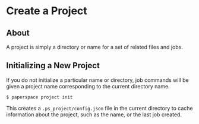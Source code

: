 # Create a Project

## About

A project is simply a directory or name for a set of related files and jobs. 

## Initializing a New Project

If you do not initialize a particular name or directory, job commands will be given a project name corresponding to the current directory name. 

```
$ paperspace project init
```

This creates a `.ps_project/config.json` file in the current directory to cache information about the project, such as the name, or the last job created.

